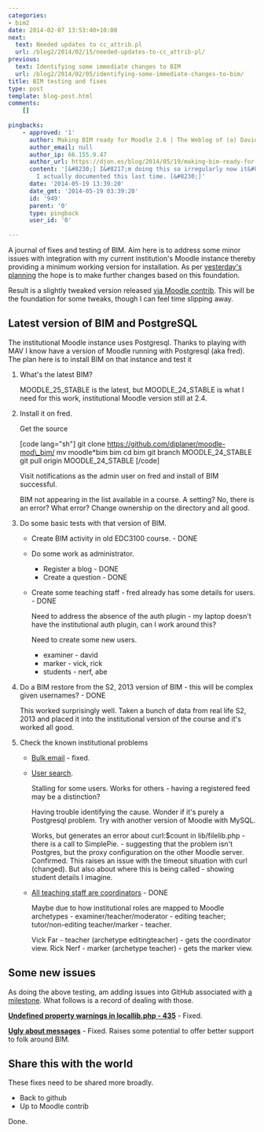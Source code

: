 ```yaml
---
categories:
- bim2
date: 2014-02-07 13:53:40+10:00
next:
  text: Needed updates to cc_attrib.pl
  url: /blog2/2014/02/15/needed-updates-to-cc_attrib-pl/
previous:
  text: Identifying some immediate changes to BIM
  url: /blog2/2014/02/05/identifying-some-immediate-changes-to-bim/
title: BIM testing and fixes
type: post
template: blog-post.html
comments:
    []
    
pingbacks:
    - approved: '1'
      author: Making BIM ready for Moodle 2.6 | The Weblog of (a) David Jones
      author_email: null
      author_ip: 66.155.9.47
      author_url: https://djon.es/blog/2014/05/19/making-bim-ready-for-moodle-2-6/
      content: '[&#8230;] I&#8217;m doing this so irregularly now it&#8217;s good that
        I actually documented this last time. [&#8230;]'
      date: '2014-05-19 13:39:20'
      date_gmt: '2014-05-19 03:39:20'
      id: '949'
      parent: '0'
      type: pingback
      user_id: '0'
    
---
```

A journal of fixes and testing of BIM. Aim here is to address some minor issues with integration with my current institution's Moodle instance thereby providing a minimum working version for installation. As per [yesterday's planning](/blog2/2014/02/05/identifying-some-immediate-changes-to-bim/) the hope is to make further changes based on this foundation.

Result is a slightly tweaked version released [via Moodle contrib](https://moodle.org/plugins/pluginversions.php?plugin=mod_bim). This will be the foundation for some tweaks, though I can feel time slipping away.

## Latest version of BIM and PostgreSQL

The institutional Moodle instance uses Postgresql. Thanks to playing with MAV I know have a version of Moodle running with Postgresql (aka fred). The plan here is to install BIM on that instance and test it

1. What's the latest BIM?
    
    MOODLE\_25\_STABLE is the latest, but MOODLE\_24\_STABLE is what I need for this work, institutional Moodle version still at 2.4.
    
2. Install it on fred.
    
    Get the source
    
    \[code lang="sh"\] git clone https://github.com/djplaner/moodle-mod\_bim/ mv moodle\*bim bim cd bim git branch MOODLE\_24\_STABLE git pull origin MOODLE\_24\_STABLE \[/code\]
    
    Visit notifications as the admin user on fred and install of BIM successful.
    
    BIM not appearing in the list available in a course. A setting? No, there is an error? What error? Change ownership on the directory and all good.
    
3. Do some basic tests with that version of BIM.
    - Create BIM activity in old EDC3100 course. - DONE
    - Do some work as administrator.
        - Register a blog - DONE
        - Create a question - DONE
    - Create some teaching staff - fred already has some details for users. - DONE
        
        Need to address the absence of the auth plugin - my laptop doesn't have the institutional auth plugin, can I work around this?
        
        Need to create some new users.
        
        - examiner - david
        - marker - vick, rick
        - students - nerf, abe
4. Do a BIM restore from the S2, 2013 version of BIM - this will be complex given usernames? - DONE
    
    This worked surprisingly well. Taken a bunch of data from real life S2, 2013 and placed it into the institutional version of the course and it's worked all good.
    
5. Check the known institutional problems
    - [Bulk email](https://github.com/djplaner/moodle-mod_bim/issues/85) - fixed.
    - [User search](https://github.com/djplaner/moodle-mod_bim/issues/86).
        
        Stalling for some users. Works for others - having a registered feed may be a distinction?
        
        Having trouble identifying the cause. Wonder if it's purely a Postgresql problem. Try with another version of Moodle with MySQL.
        
        Works, but generates an error about curl:$count in lib/filelib.php - there is a call to SimplePie. - suggesting that the problem isn't Postgres, but the proxy configuration on the other Moodle server. Confirmed. This raises an issue with the timeout situation with curl (changed). But also about where this is being called - showing student details I imagine.
        
    - [All teaching staff are coordinators](https://github.com/djplaner/moodle-mod_bim/issues/87) - DONE
        
        Maybe due to how institutional roles are mapped to Moodle archetypes - examiner/teacher/moderator - editing teacher; tutor/non-editing teacher/marker - teacher.
        
        Vick Far - teacher (archetype editingteacher) - gets the coordinator view. Rick Nerf - marker (archetype teacher) - gets the marker view.
        

## Some new issues

As doing the above testing, am adding issues into GitHub associated with [a milestone](https://github.com/djplaner/moodle-mod_bim/issues?milestone=1&state=open). What follows is a record of dealing with those.

**[Undefined property warnings in locallib.php - 435](https://github.com/djplaner/moodle-mod_bim/issues/84)** - Fixed.

**[Ugly about messages](https://github.com/djplaner/moodle-mod_bim/issues/83)** - Fixed. Raises some potential to offer better support to folk around BIM.

## Share this with the world

These fixes need to be shared more broadly.

- Back to github
- Up to Moodle contrib

Done.
